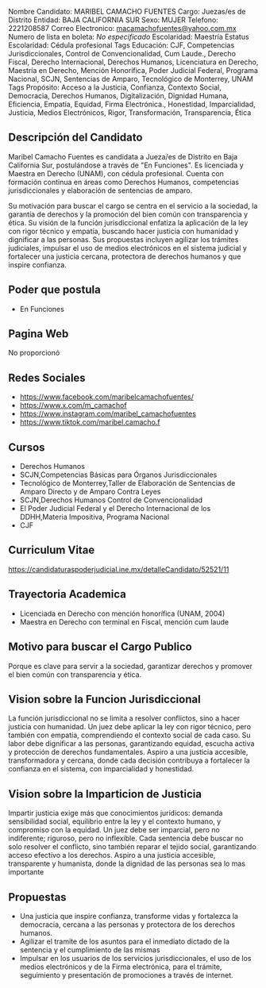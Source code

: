 Nombre Candidato: MARIBEL CAMACHO FUENTES
Cargo: Juezas/es de Distrito
Entidad: BAJA CALIFORNIA SUR
Sexo: MUJER
Telefono: 2221208587
Correo Electronico: macamachofuentes@yahoo.com.mx
Numero de lista en boleta: *No especificado*
Escolaridad: Maestría
Estatus Escolaridad: Cédula profesional
Tags Educación: CJF, Competencias Jurisdiccionales, Control de Convencionalidad, Cum Laude., Derecho Fiscal, Derecho Internacional, Derechos Humanos, Licenciatura en Derecho, Maestría en Derecho, Mención Honorífica, Poder Judicial Federal, Programa Nacional, SCJN, Sentencias de Amparo, Tecnológico de Monterrey, UNAM
Tags Propósito: Acceso a la Justicia, Confianza, Contexto Social, Democracia, Derechos Humanos, Digitalización, Dignidad Humana, Eficiencia, Empatía, Equidad, Firma Electrónica., Honestidad, Imparcialidad, Justicia, Medios Electrónicos, Rigor, Transformación, Transparencia, Ética


## Descripción del Candidato 

Maribel Camacho Fuentes es candidata a Jueza/es de Distrito en Baja California Sur, postulándose a través de "En Funciones". Es licenciada y Maestra en Derecho (UNAM), con cédula profesional. Cuenta con formación continua en áreas como Derechos Humanos, competencias jurisdiccionales y elaboración de sentencias de amparo.

Su motivación para buscar el cargo se centra en el servicio a la sociedad, la garantía de derechos y la promoción del bien común con transparencia y ética. Su visión de la función jurisdiccional enfatiza la aplicación de la ley con rigor técnico y empatía, buscando hacer justicia con humanidad y dignificar a las personas. Sus propuestas incluyen agilizar los trámites judiciales, impulsar el uso de medios electrónicos en el sistema judicial y fortalecer una justicia cercana, protectora de derechos humanos y que inspire confianza.


## Poder que postula

- En Funciones


## Pagina Web

No proporcionó


## Redes Sociales

- https://www.facebook.com/maribelcamachofuentes/
- https://www.x.com/m_camachof
- https://www.instagram.com/maribel_camachofuentes
- https://www.tiktok.com/maribel.camacho.f


## Cursos

- Derechos Humanos
- SCJN,Competencias Básicas para Órganos Jurisdiccionales
- Tecnológico de Monterrey,Taller de Elaboración de Sentencias de Amparo Directo y de Amparo Contra Leyes
- SCJN,Derechos Humanos Control de Convencionalidad
- El Poder Judicial Federal y el Derecho Internacional de los DDHH,Materia Impositiva, Programa Nacional
- CJF


## Curriculum Vitae

https://candidaturaspoderjudicial.ine.mx/detalleCandidato/52521/11


## Trayectoria Academica

- Licenciada en Derecho con mención honorífica (UNAM, 2004)
- Maestra en Derecho con terminal en Fiscal, mención cum laude


## Motivo para buscar el Cargo Publico

Porque es clave para servir a la sociedad, garantizar derechos y promover el bien común con transparencia y ética.


## Vision sobre la Funcion Jurisdiccional

La función jurisdiccional no se limita a resolver conflictos, sino a hacer justicia con humanidad. Un juez debe aplicar la ley con rigor técnico, pero también con empatía, comprendiendo el contexto social de cada caso. Su labor debe dignificar a las personas, garantizando equidad, escucha activa y protección de derechos fundamentales. Aspiro a una justicia accesible, transformadora y cercana, donde cada decisión contribuya a fortalecer la confianza en el sistema, con imparcialidad y honestidad.


## Vision sobre la Imparticion de Justicia

Impartir justicia exige más que conocimientos jurídicos: demanda sensibilidad social, equilibrio entre la ley y el contexto humano, y compromiso con la equidad. Un juez debe ser imparcial, pero no indiferente; riguroso, pero no inflexible. Cada sentencia debe buscar no solo resolver el conflicto, sino también reparar el tejido social, garantizando acceso efectivo a los derechos. Aspiro a una justicia accesible, transparente y humanista, donde la dignidad de las personas sea lo mas importante


## Propuestas

- Una justicia que inspire confianza, transforme vidas y fortalezca la democracia, cercana a las personas y protectora de los derechos humanos.
- Agilizar el tramite de los asuntos para el inmediato dictado de la sentencia y el cumplimiento de las mismas
- Impulsar en los usuarios de los servicios jurisdiccionales, el uso de los medios electrónicos y de la Firma electrónica, para el trámite, seguimiento y presentación de promociones a través de internet.

